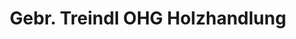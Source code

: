 ---
title: "Gebr. Treindl OHG Holzhandlung"
url: /regensburg/gebr-treindl-ohg-holzhandlung/
shop: Baustoffe
---